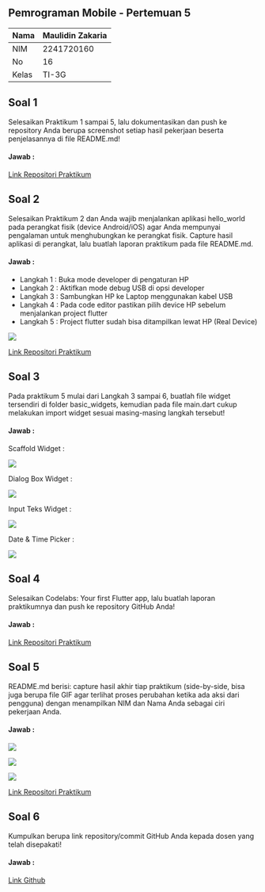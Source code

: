 ## Pemrograman Mobile - Pertemuan 5

| Nama  | Maulidin Zakaria |
| ----- | ---------------- |
| NIM   | 2241720160       |
| No    | 16               |
| Kelas | TI-3G            |

## Soal 1

Selesaikan Praktikum 1 sampai 5, lalu dokumentasikan dan push ke repository Anda berupa screenshot setiap hasil pekerjaan beserta penjelasannya di file README.md!

#### Jawab :

[Link Repositori Praktikum](https://github.com/MaulidinZakaria/flutter-undamental-part1/tree/master/laporan)

## Soal 2

Selesaikan Praktikum 2 dan Anda wajib menjalankan aplikasi hello_world pada perangkat fisik (device Android/iOS) agar Anda mempunyai pengalaman untuk menghubungkan ke perangkat fisik. Capture hasil aplikasi di perangkat, lalu buatlah laporan praktikum pada file README.md.

#### Jawab :

- Langkah 1 : Buka mode developer di pengaturan HP
- Langkah 2 : Aktifkan mode debug USB di opsi developer
- Langkah 3 : Sambungkan HP ke Laptop menggunakan kabel USB
- Langkah 4 : Pada code editor pastikan pilih device HP sebelum menjalankan project flutter
- Langkah 5 : Project flutter sudah bisa ditampilkan lewat HP (Real Device)

![](../../docs/Pertemuan_5/hasil_hp.jpg)

[Link Repositori Praktikum](https://github.com/MaulidinZakaria/flutter-undamental-part1/tree/master/laporan)

## Soal 3

Pada praktikum 5 mulai dari Langkah 3 sampai 6, buatlah file widget tersendiri di folder basic_widgets, kemudian pada file main.dart cukup melakukan import widget sesuai masing-masing langkah tersebut!

#### Jawab :

Scaffold Widget :

![](../../docs/Pertemuan_5/scaffold.png)

Dialog Box Widget :

![](../../docs/Pertemuan_5/dialog.png)

Input Teks Widget :

![](../../docs/Pertemuan_5/input.png)

Date & Time Picker :

![](../../docs/Pertemuan_5/datetime.png)

## Soal 4

Selesaikan Codelabs: Your first Flutter app, lalu buatlah laporan praktikumnya dan push ke repository GitHub Anda!

#### Jawab :

[Link Repositori Praktikum](https://github.com/MaulidinZakaria/flutter-first-project/tree/main/laporan)

## Soal 5

README.md berisi: capture hasil akhir tiap praktikum (side-by-side, bisa juga berupa file GIF agar terlihat proses perubahan ketika ada aksi dari pengguna) dengan menampilkan NIM dan Nama Anda sebagai ciri pekerjaan Anda.

#### Jawab :

![](../../docs/Pertemuan_5/result/1.png)

![](../../docs/Pertemuan_5/result/2.png)

![](../../docs/Pertemuan_5/result/3.png)

[Link Repositori Praktikum](https://github.com/MaulidinZakaria/flutter-first-project/tree/main/laporan)

## Soal 6

Kumpulkan berupa link repository/commit GitHub Anda kepada dosen yang telah disepakati!

#### Jawab :

[Link Github](https://github.com/MaulidinZakaria/16_MaulidinZakaria_JobsheetMobile)